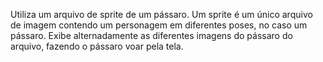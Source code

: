 Utiliza um arquivo de sprite de um pássaro. Um sprite é um único arquivo de imagem contendo um personagem em diferentes poses, no caso um pássaro. Exibe alternadamente as diferentes imagens do pássaro do arquivo, fazendo o pássaro voar pela tela.
